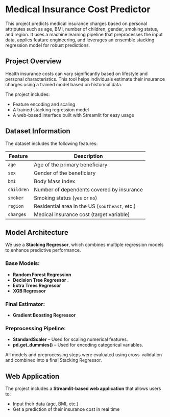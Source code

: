 # Medical Insurance Cost Predictor

This project predicts medical insurance charges based on personal attributes such as age, BMI, number of children, gender, smoking status, and region. It uses a machine learning pipeline that preprocesses the input data, applies feature engineering, and leverages an ensemble stacking regression model for robust predictions.

## Project Overview

Health insurance costs can vary significantly based on lifestyle and personal characteristics. This tool helps individuals estimate their insurance charges using a trained model based on historical data.

The project includes:
- Feature encoding and scaling
- A trained stacking regression model
- A web-based interface built with Streamlit for easy usage

## Dataset Information

The dataset includes the following features:

| Feature         | Description                                      |
|----------------|--------------------------------------------------|
| `age`          | Age of the primary beneficiary                   |
| `sex`          | Gender of the beneficiary                        |
| `bmi`          | Body Mass Index                                  |
| `children`     | Number of dependents covered by insurance        |
| `smoker`       | Smoking status (`yes` or `no`)                   |
| `region`       | Residential area in the US (`southeast`, etc.)   |
| `charges`      | Medical insurance cost (target variable)         |

## Model Architecture

We use a **Stacking Regressor**, which combines multiple regression models to enhance predictive performance.

### Base Models:
- **Random Forest Regression**
- **Decision Tree Regressor** .
- **Extra Trees Regressor**
- **XGB Regressor**

### Final Estimator:
- **Gradient Boosting Regressor**

### Preprocessing Pipeline:
- **StandardScaler** – Used for scaling numerical features.
- **pd.get_dummies()** – Used for encoding categorical variables.

All models and preprocessing steps were evaluated using cross-validation and combined into a final Stacking Regressor.

## Web Application

The project includes a **Streamlit-based web application** that allows users to:

- Input their data (age, BMI, etc.)
- Get a prediction of their insurance cost in real time

